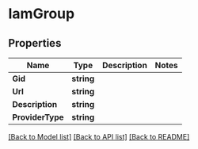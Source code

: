 # IamGroup

## Properties

Name | Type | Description | Notes
------------ | ------------- | ------------- | -------------
**Gid** | **string** |  | 
**Url** | **string** |  | 
**Description** | **string** |  | 
**ProviderType** | **string** |  | 

[[Back to Model list]](../README.md#documentation-for-models) [[Back to API list]](../README.md#documentation-for-api-endpoints) [[Back to README]](../README.md)


